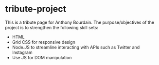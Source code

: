 # tribute-project
This is a tribute page for Anthony Bourdain.
The purpose/objectives of the project is to strengthen the following skill sets:
 - HTML
 - Grid CSS for responsive design
 - Node.JS to streamline interacting with APIs such as Twitter and Instagram
 - Use JS for DOM manipulation

